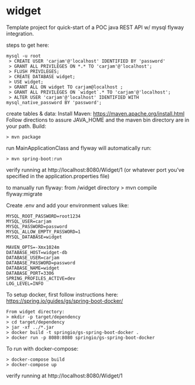 # widget

Template project for quick-start of a POC java REST API w/ mysql flyway integration.

steps to get here:
```
mysql -u root
 > CREATE USER 'carjam'@'localhost' IDENTIFIED BY 'password'
 > GRANT ALL PRIVILEGES ON *.* TO 'carjam'@'localhost';
 > FLUSH PRIVILEGES;
 > CREATE DATABASE widget;
 > USE widget;
 > GRANT ALL ON widget TO carjam@localhost ;
 > GRANT ALL PRIVILEGES ON `widget`.* TO 'carjam'@'localhost';
 > ALTER USER 'carjam'@'localhost' IDENTIFIED WITH mysql_native_password BY 'password';
```

create tables & data:
Install Maven: https://maven.apache.org/install.html
Follow directions to assure JAVA_HOME and the maven bin directory are in your path.
Build: 
```
> mvn package
```
 run MainApplicationClass and flyway will automatically run:
 ```
 > mvn spring-boot:run
 ```
 verify running at http://localhost:8080/Widget/1
 (or whatever port you've specified in the application.properties file)

 to manually run flyway:
   from /widget directory > mvn compile flyway:migrate

Create .env and add your environment values like:
```
MYSQL_ROOT_PASSWORD=root1234
MYSQL_USER=carjam
MYSQL_PASSWORD=password
MYSQL_ALLOW_EMPTY_PASSWORD=1
MYSQL_DATABASE=widget

MAVEN_OPTS=-Xmx1024m
DATABASE_HOST=widget-db
DATABASE_USER=carjam
DATABASE_PASSWORD=password
DATABASE_NAME=widget
DATABASE_PORT=3306
SPRING_PROFILES_ACTIVE=dev
LOG_LEVEL=INFO
```


To setup docker, first follow instructions here:
  https://spring.io/guides/gs/spring-boot-docker/
```
From widget directory:
> mkdir -p target/dependency
> cd target/dependency
> jar -xf ../*.jar
> docker build -t springio/gs-spring-boot-docker .
> docker run -p 8080:8080 springio/gs-spring-boot-docker
```
To run with docker-compose:
```
> docker-compose build
> docker-compose up
```
verify running at http://localhost:8080/Widget/1
